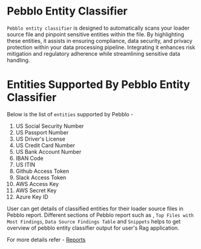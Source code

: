 # Pebblo Entity Classifier

`Pebblo entity classifier` is designed to automatically scans your loader source file and pinpoint sensitive entities within the file.
By highlighting these entities, it assists in ensuring compliance, data security, and privacy protection within your data processing pipeline. 
Integrating it enhances risk mitigation and regulatory adherence while streamlining sensitive data handling.

# Entities Supported By Pebblo Entity Classifier

Below is the list of `entities` supported by Pebblo - 

1.  US Social Security Number
2.  US Passport Number
3.  US Driver's License
4.  US Credit Card Number
5.  US Bank Account Number
6.  IBAN Code
7.  US ITIN 
8.  Github Access Token
9.  Slack Access Token
10. AWS Access Key
11. AWS Secret Key
12. Azure Key ID


User can get details of classified entities for their loader source files in Pebblo report.
Different sections of Pebblo report such as , `Top Files with Most Findings`, `Data Source Findings Table` and `Snippets`
helps to get overview of pebblo entity classifier output for user's Rag application.

For more details refer - [Reports](reports.md)